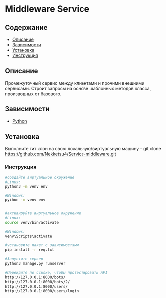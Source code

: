 # Middleware Service

## Содержание


- [Описание](#описание)
- [Зависимости](#зависимости)
- [Установка](#установка)
- [Инструкция](#инструкция)



## Описание

Промежуточный сервис между клиентами и прочими внешними сервисами. Строит запросы
на основе шаблонных методов класса, производных от базового.


## Зависимости

- [Python](https://www.python.org/downloads/)

## Установка

Выполните гит клон на свою локальную/виртуальную машину - git clone https://github.com/Nekketsu4/Service-middleware.git


### Инструкция
```bash
#создайте виртуальное окружение
#Linux:
python3 -m venv env

#Windows:
python -m venv env


#активируйте виртуальное окружение
#Linux:
source venv/bin/activate

#Windows:
venv\Scripts\activate

#установите пакет с зависимостями 
pip install -r req.txt

#Запустите сервер
python3 manage.py runserver

#Перейдите по ссылке, чтобы протестировать API
http://127.0.0.1:8000/bots/
http://127.0.0.1:8000/bots/2/
http://127.0.0.1:8000/users/
http://127.0.0.1:8000/users/login
```
